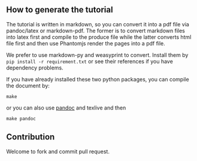 ## How to generate the tutorial

The tutorial is written in markdown, so you can convert it into a pdf file via pandoc/latex or markdown-pdf. The former is to convert markdown files into latex first and compile to the produce file while the latter converts html file first and then use Phantomjs render the pages into a pdf file.

We prefer to use markdown-py and weasyprint to convert. Install them by `pip install -r requirement.txt` or see their references if you have dependency problems.

If you have already installed these two python packages, you can compile the document by:

```
make
```

or you can also use [pandoc](https://pandoc.org/) and texlive and then 
```
make pandoc
```


## Contribution
Welcome to fork and commit pull request.
